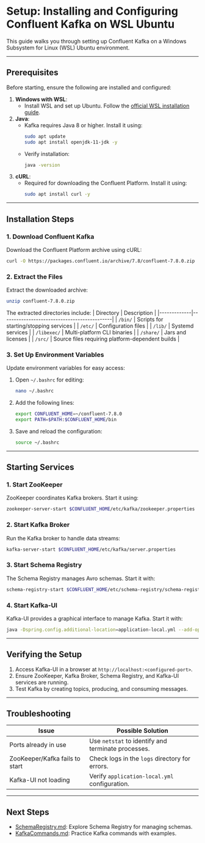 # Setup: Installing and Configuring Confluent Kafka on WSL Ubuntu

This guide walks you through setting up Confluent Kafka on a Windows Subsystem for Linux (WSL) Ubuntu environment.

---

## Prerequisites
Before starting, ensure the following are installed and configured:
1. **Windows with WSL**:
   - Install WSL and set up Ubuntu. Follow the [official WSL installation guide](https://learn.microsoft.com/en-us/windows/wsl/install).
2. **Java**:
   - Kafka requires Java 8 or higher. Install it using:
     ```bash
     sudo apt update
     sudo apt install openjdk-11-jdk -y
     ```
   - Verify installation:
     ```bash
     java -version
     ```
3. **cURL**:
   - Required for downloading the Confluent Platform. Install it using:
     ```bash
     sudo apt install curl -y
     ```

---

## Installation Steps

### 1. Download Confluent Kafka
Download the Confluent Platform archive using cURL:
```bash
curl -O https://packages.confluent.io/archive/7.8/confluent-7.8.0.zip
```

### 2. Extract the Files
Extract the downloaded archive:
```bash
unzip confluent-7.8.0.zip
```
The extracted directories include:
| Directory   | Description                                 |
|-------------|---------------------------------------------|
| `/bin/`     | Scripts for starting/stopping services      |
| `/etc/`     | Configuration files                        |
| `/lib/`     | Systemd services                           |
| `/libexec/` | Multi-platform CLI binaries                |
| `/share/`   | Jars and licenses                          |
| `/src/`     | Source files requiring platform-dependent builds |

### 3. Set Up Environment Variables
Update environment variables for easy access:
1. Open `~/.bashrc` for editing:
   ```bash
   nano ~/.bashrc
   ```
2. Add the following lines:
   ```bash
   export CONFLUENT_HOME=~/confluent-7.8.0
   export PATH=$PATH:$CONFLUENT_HOME/bin
   ```
3. Save and reload the configuration:
   ```bash
   source ~/.bashrc
   ```

---

## Starting Services

### 1. Start ZooKeeper
ZooKeeper coordinates Kafka brokers. Start it using:
```bash
zookeeper-server-start $CONFLUENT_HOME/etc/kafka/zookeeper.properties
```

### 2. Start Kafka Broker
Run the Kafka broker to handle data streams:
```bash
kafka-server-start $CONFLUENT_HOME/etc/kafka/server.properties
```

### 3. Start Schema Registry
The Schema Registry manages Avro schemas. Start it with:
```bash
schema-registry-start $CONFLUENT_HOME/etc/schema-registry/schema-registry.properties
```

### 4. Start Kafka-UI
Kafka-UI provides a graphical interface to manage Kafka. Start it with:
```bash
java -Dspring.config.additional-location=application-local.yml --add-opens java.rmi/javax.rmi.ssl=ALL-UNNAMED -jar kafka-ui.jar
```

---

## Verifying the Setup
1. Access Kafka-UI in a browser at `http://localhost:<configured-port>`.
2. Ensure ZooKeeper, Kafka Broker, Schema Registry, and Kafka-UI services are running.
3. Test Kafka by creating topics, producing, and consuming messages.

---

## Troubleshooting

| Issue                        | Possible Solution                                    |
|------------------------------|-----------------------------------------------------|
| Ports already in use         | Use `netstat` to identify and terminate processes.  |
| ZooKeeper/Kafka fails to start | Check logs in the `logs` directory for errors.    |
| Kafka-UI not loading         | Verify `application-local.yml` configuration.       |

---

## Next Steps
- [SchemaRegistry.md](./SchemaRegistry.md): Explore Schema Registry for managing schemas.
- [KafkaCommands.md](./KafkaCommands.md): Practice Kafka commands with examples.
